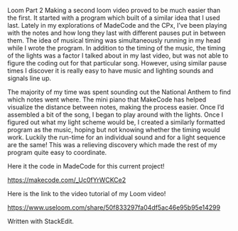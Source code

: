 Loom Part 2
Making a second loom video proved to be much easier than the first. It started with a program which built of a similar idea that I used last. Lately in my explorations of MadeCode and the CPx, I’ve been playing with the notes and how long they last with different pauses put in between them. The idea of musical timing was simultaneously running in my head while I wrote the program. In addition to the timing of the music, the timing of the lights was a factor I talked about in my last video, but was not able to figure the coding out for that particular song. However, using similar pause times I discover it is really easy to have music and lighting sounds and signals line up.

The majority of my time was spent sounding out the National Anthem to find which notes went where. The mini piano that MakeCode has helped visualize the distance between notes, making the process easier. Once I’d assembled a bit of the song, I began to play around with the lights. Once I figured out what my light scheme would be, I created a similarly formatted program as the music, hoping but not knowing whether the timing would work. Luckily the run-time for an individual sound and for a light sequence are the same! This was a relieving discovery which made the rest of my program quite easy to coordinate.

Here it the code in MadeCode for this current project!

https://makecode.com/_Uc0fYrWCKCe2

Here is the link to the video tutorial of my Loom video!

https://www.useloom.com/share/50f833297fa04df5ac46e95b95e14299

Written with StackEdit.
